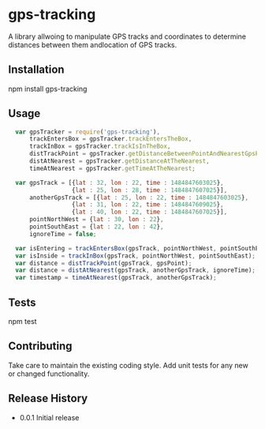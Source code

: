 gps-tracking
=========

A library allwoing to manipulate GPS tracks and coordinates to determine distances between them andlocation of GPS tracks.

## Installation

  npm install gps-tracking

## Usage

```js
  var gpsTracker = require('gps-tracking'),
      trackEntersBox = gpsTracker.trackEntersTheBox,
      trackInBox = gpsTracker.trackIsInTheBox,
      distTrackPoint = gpsTracker.getDistanceBetweenPointAndNearestGpsPoint,
      distAtNearest = gpsTracker.getDistanceAtTheNearest,
      timeAtNearest = gpsTracker.getTimeAtTheNearest;

  var gpsTrack = [{lat : 32, lon : 22, time : 1484847603025},
                  {lat : 25, lon : 28, time : 1484847607025}],
      anotherGpsTrack = [{lat : 25, lon : 22, time : 1484847603025},
                  {lat : 31, lon : 22, time : 1484847609025},
                  {lat : 40, lon : 22, time : 1484847607025}],
      pointNorthWest = {lat : 30, lon : 22},
      pointSouthEast = {lat : 22, lon : 42},
      ignoreTime = false;

  var isEntering = trackEntersBox(gpsTrack, pointNorthWest, pointSouthEast);
  var isInside = trackInBox(gpsTrack, pointNorthWest, pointSouthEast);
  var distance = distTrackPoint(gpsTrack, gpsPoint);
  var distance = distAtNearest(gpsTrack, anotherGpsTrack, ignoreTime);
  var timestamp = timeAtNearest(gpsTrack, anotherGpsTrack);
```

## Tests

  npm test

## Contributing

Take care to maintain the existing coding style.
Add unit tests for any new or changed functionality.

## Release History

* 0.0.1 Initial release